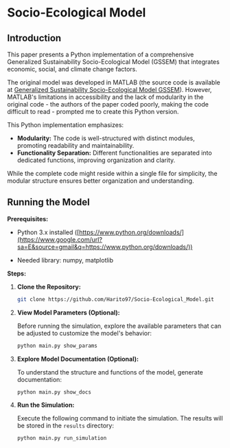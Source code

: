 # Socio-Ecological Model

## Introduction

This paper presents a Python implementation of a comprehensive Generalized Sustainability Socio-Ecological Model (GSSEM) that integrates economic, social, and climate change factors.

The original model was developed in MATLAB (the source code is available at [Generalized Sustainability Socio-Ecological Model GSSEM](https://github.com/TenochRdz/-Generalized-Sustainability-Socio-Ecological-Model-GSSEM-)). However, MATLAB's limitations in accessibility and the lack of modularity in the original code - the authors of the paper coded poorly, making the code difficult to read - prompted me to create this Python version.

This Python implementation emphasizes:

  - **Modularity:** The code is well-structured with distinct modules, promoting readability and maintainability.
  - **Functionality Separation:** Different functionalities are separated into dedicated functions, improving organization and clarity.

While the complete code might reside within a single file for simplicity, the modular structure ensures better organization and understanding.

## Running the Model

**Prerequisites:**

- Python 3.x installed ([https://www.python.org/downloads/](https://www.google.com/url?sa=E&source=gmail&q=https://www.python.org/downloads/))

- Needed library: numpy, matplotlib
  
**Steps:**

1.  **Clone the Repository:**

    ```bash
    git clone https://github.com/Harito97/Socio-Ecological_Model.git
    ```

2.  **View Model Parameters (Optional):**

    Before running the simulation, explore the available parameters that can be adjusted to customize the model's behavior:

    ```bash
    python main.py show_params
    ```

3.  **Explore Model Documentation (Optional):**

    To understand the structure and functions of the model, generate documentation:

    ```bash
    python main.py show_docs
    ```

4.  **Run the Simulation:**

    Execute the following command to initiate the simulation. The results will be stored in the `results` directory:

    ```bash
    python main.py run_simulation
    ```
